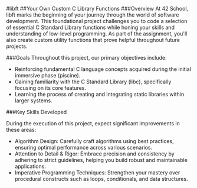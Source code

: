 #libft
##Your Own Custom C Library Functions
###Overview
At 42 School, libft marks the beginning of your journey through the world of software development. This foundational project challenges you to code a selection of essential C Standard Library functions while honing your skills and understanding of low-level programming. As part of the assignment, you'll also create custom utility functions that prove helpful throughout future projects.

###Goals
Throughout this project, our primary objectives include:

* Reinforcing fundamental C language concepts acquired during the initial immersive phase (piscine).
* Gaining familiarity with the C Standard Library (libc), specifically focusing on its core features.
* Learning the process of creating and integrating static libraries within larger systems.

###Key Skills Developed

During the execution of this project, expect significant improvements in these areas:

* Algorithm Design: Carefully craft algorithms using best practices, ensuring optimal performance across various scenarios.
* Attention to Detail & Rigor: Embrace precision and consistency by adhering to strict guidelines, helping you build robust and maintainable applications.
* Imperative Programming Techniques: Strengthen your mastery over procedural constructs such as loops, conditionals, and data structures.
